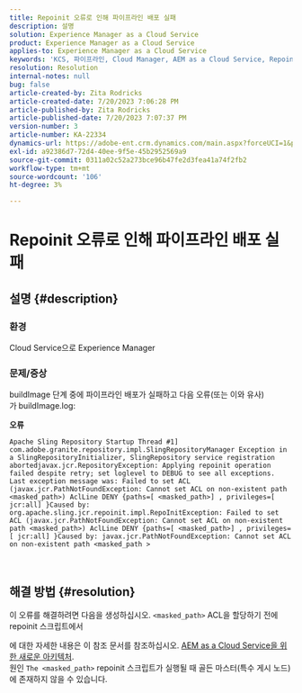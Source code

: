 ```yaml
---
title: Repoinit 오류로 인해 파이프라인 배포 실패
description: 설명
solution: Experience Manager as a Cloud Service
product: Experience Manager as a Cloud Service
applies-to: Experience Manager as a Cloud Service
keywords: 'KCS, 파이프라인, Cloud Manager, AEM as a Cloud Service, Repoinit 오류'
resolution: Resolution
internal-notes: null
bug: false
article-created-by: Zita Rodricks
article-created-date: 7/20/2023 7:06:28 PM
article-published-by: Zita Rodricks
article-published-date: 7/20/2023 7:07:37 PM
version-number: 3
article-number: KA-22334
dynamics-url: https://adobe-ent.crm.dynamics.com/main.aspx?forceUCI=1&pagetype=entityrecord&etn=knowledgearticle&id=49d97881-3027-ee11-9966-6045bd0065b6
exl-id: a92386d7-72d4-40ee-9f5e-45b2952569a9
source-git-commit: 0311a02c52a273bce96b47fe2d3fea41a74f2fb2
workflow-type: tm+mt
source-wordcount: '106'
ht-degree: 3%

---
```


# Repoinit 오류로 인해 파이프라인 배포 실패

## 설명 {#description}


### 환경

Cloud Service으로 Experience Manager

### 문제/증상

buildImage 단계 중에 파이프라인 배포가 실패하고 다음 오류(또는 이와 유사)가<b> </b>buildImage.log:


<b>오류</b>


```
Apache Sling Repository Startup Thread #1]  com.adobe.granite.repository.impl.SlingRepositoryManager Exception in a SlingRepositoryInitializer, SlingRepository service registration abortedjavax.jcr.RepositoryException: Applying repoinit operation failed despite retry; set loglevel to DEBUG to see all exceptions. Last exception message was: Failed to set ACL (javax.jcr.PathNotFoundException: Cannot set ACL on non-existent path <masked_path>) AclLine DENY {paths=[ <masked_path>] , privileges=[ jcr:all] }Caused by: org.apache.sling.jcr.repoinit.impl.RepoInitException: Failed to set ACL (javax.jcr.PathNotFoundException: Cannot set ACL on non-existent path <masked_path>) AclLine DENY {paths=[ <masked_path>] , privileges=[ jcr:all] }Caused by: javax.jcr.PathNotFoundException: Cannot set ACL on non-existent path <masked_path >
```



` `
` `


## 해결 방법 {#resolution}


이 오류를 해결하려면 다음을 생성하십시오. `<masked_path>` ACL을 할당하기 전에 repoinit 스크립트에서

에 대한 자세한 내용은 이 참조 문서를 참조하십시오. [AEM as a Cloud Service을 위한 새로운 아키텍처](https://experienceleague.adobe.com/docs/experience-manager-cloud-service/content/overview/architecture.html?lang=en#key-evolutions:~:text=publish%20nodes.%20The-,golden%20master,-is%20a%20specialized).
<br>원인
`The <masked_path>` repoinit 스크립트가 실행될 때 골든 마스터(특수 게시 노드)에 존재하지 않을 수 있습니다.<br>
